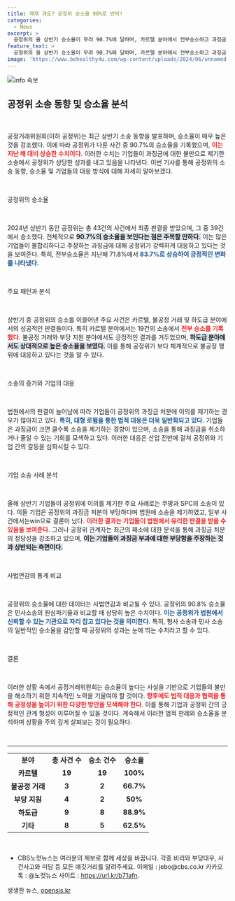 ```yaml
---
title: 제재 과도? 공정위 승소율 90%로 반박!
categories:
  - News
excerpt: >
  공정위의 올 상반기 승소율이 무려 90.7%에 달하며, 카르텔 분야에서 전부승소하고 과징금 환급률도 99.2%를 기록했다. 그러나 최근 대법원 판결로 인해 일부 기업이 승소하며 논란이 일자, 공정위는 자체적 승소율의 우수성을 강조했다.
feature_text: >
  공정위의 올 상반기 승소율이 무려 90.7%에 달하며, 카르텔 분야에서 전부승소하고 과징금 환급률도 99.2%를 기록했다. 그러나 최근 대법원 판결로 인해 일부 기업이 승소하며 논란이 일자, 공정위는 자체적 승소율의 우수성을 강조했다.
image: 'https://www.behealthy4u.com/wp-content/uploads/2024/06/unnamed-file.png'
---
```


<p><img src="https://www.behealthy4u.com/wp-content/uploads/2024/06/unnamed-file.png" alt="info 속보" /></p>

<h2 data-ke-size="size26">공정위 소송 동향 및 승소율 분석</h2>

<p data-ke-size="size16">&nbsp;</p>

<p>공정거래위원회(이하 공정위)는 최근 상반기 소송 동향을 발표하며, 승소율이 매우 높은 것을 강조했다. 이에 따라 공정위가 다룬 사건 중 90.7%의 승소율을 기록했으며, <b><span style="color: #ee2323;">이는 지난 해 대비 상승한 수치이다.</span></b> 이러한 수치는 기업들이 과징금에 대한 불만으로 제기한 소송에서 공정위가 상당한 성과를 내고 있음을 나타낸다. 이번 기사를 통해 공정위의 소송 동향, 승소율 및 기업들의 대응 방식에 대해 자세히 알아보겠다.</p>

<p data-ke-size="size16">&nbsp;</p>

<p>공정위의 승소율</p>

<p data-ke-size="size16">&nbsp;</p>

<p>2024년 상반기 동안 공정위는 총 43건의 사건에서 최종 판결을 받았으며, 그 중 39건에서 승소했다. 전체적으로 <b><span style="background-color: #21538527;">90.7%의 승소율을 보인다는 점은 주목할 만하다.</span></b> 이는 많은 기업들이 불합리하다고 주장하는 과징금에 대해 공정위가 강력하게 대응하고 있다는 것을 보여준다. 특히, 전부승소율은 지난해 71.8%에서 <b><span style="color: #1a5490;">83.7%로 상승하여 긍정적인 변화를 나타냈다.</span></b></p>

<p data-ke-size="size16">&nbsp;</p>

<p>주요 패턴과 분석</p>

<p data-ke-size="size16">&nbsp;</p>

<p>상반기 중 공정위의 승소를 이끌어낸 주요 사건은 카르텔, 불공정 거래 및 하도급 분야에서의 성공적인 판결들이다. 특히 카르텔 분야에서는 19건의 소송에서 <b><span style="color: #ee2323;">전부 승소를 기록했다.</span></b> 불공정 거래와 부당 지원 분야에서도 긍정적인 결과를 거두었으며, <b><span style="background-color: #21538527;">하도급 분야에서도 상대적으로 높은 승소율을 보였다.</span></b> 이를 통해 공정위가 보다 체계적으로 불공정 행위에 대응하고 있다는 것을 알 수 있다.</p>

<p data-ke-size="size16">&nbsp;</p>

<p>소송의 증가와 기업의 대응</p>

<p data-ke-size="size16">&nbsp;</p>

<p>법원에서의 판결이 늘어남에 따라 기업들이 공정위의 과징금 처분에 이의를 제기하는 경우가 많아지고 있다. <b><span style="color: #1a5490;">특히, 대형 로펌을 통한 법적 대응은 더욱 일반화되고 있다.</span></b> 기업들은 과징금이 크면 클수록 소송을 제기하는 경향이 있으며, 소송을 통해 과징금을 취소하거나 줄일 수 있는 기회를 모색하고 있다. 이러한 대응은 산업 전반에 걸쳐 공정위와 기업 간의 갈등을 심화시킬 수 있다.</p>

<p data-ke-size="size16">&nbsp;</p>

<p>기업 소송 사례 분석</p>

<p data-ke-size="size16">&nbsp;</p>

<p>올해 상반기 기업들이 공정위에 이의를 제기한 주요 사례로는 쿠팡과 SPC의 소송이 있다. 이들 기업은 공정위의 과징금 처분이 부당하다며 법원에 소송을 제기하였고, 일부 사건에서는win으로 결론이 났다. <b><span style="color: #ee2323;">이러한 결과는 기업들이 법원에서 유리한 판결을 받을 수 있음을 보여준다.</span></b> 그러나 공정위 관계자는 최근의 패소에 대한 분석을 통해 과징금 처분의 정당성을 강조하고 있으며, <b><span style="background-color: #21538527;">이는 기업들이 과징금 부과에 대한 부당함을 주장하는 것과 상반되는 측면이다.</span></b></p>

<p data-ke-size="size16">&nbsp;</p>

<p>사법연감의 통계 비교</p>

<p data-ke-size="size16">&nbsp;</p>

<p>공정위의 승소율에 대한 데이터는 사법연감과 비교될 수 있다. 공정위의 90.8% 승소율은 민사소송의 원심파기율과 비교할 때 상당히 높은 수치이다. <b><span style="color: #1a5490;">이는 공정위가 법원에서 신뢰할 수 있는 기관으로 자리 잡고 있다는 것을 의미한다.</span></b> 특히, 형사 소송과 민사 소송의 일반적인 승소율을 감안할 때 공정위의 성과는 눈에 띄는 수치라고 할 수 있다.</p>

<p data-ke-size="size16">&nbsp;</p>

<p>결론</p>

<p data-ke-size="size16">&nbsp;</p>

<p>이러한 상황 속에서 공정거래위원회는 승소율이 높다는 사실을 기반으로 기업들의 불만을 해소하기 위한 지속적인 노력을 기울여야 할 것이다. <b><span style="color: #ee2323;">향후에도 법적 대응과 협력을 통해 공정성을 높이기 위한 다양한 방안을 모색해야 한다.</span></b> 이를 통해 기업과 공정위 간의 긍정적인 관계 형성이 이루어질 수 있을 것이다. 계속해서 이러한 법적 판례와 승소율을 분석하며 상황을 주의 깊게 살펴보는 것이 필요하다.</p>

<p data-ke-size="size16">&nbsp;</p>

<hr>

<table style="border-collapse: collapse; width: 100%;">
<tr>
<td style="text-align: center; height: 17px;"><b>분야</b></td>
<td style="text-align: center; height: 17px;"><b>총 사건 수</b></td>
<td style="text-align: center; height: 17px;"><b>승소 건수</b></td>
<td style="text-align: center; height: 17px;"><b>승소율</b></td>
</tr>
<tr>
<td style="text-align: center; height: 17px;"><b>카르텔</b></td>
<td style="text-align: center; height: 17px;"><b>19</b></td>
<td style="text-align: center; height: 17px;"><b>19</b></td>
<td style="text-align: center; height: 17px;"><b>100%</b></td>
</tr>
<tr>
<td style="text-align: center; height: 17px;"><b>불공정 거래</b></td>
<td style="text-align: center; height: 17px;"><b>3</b></td>
<td style="text-align: center; height: 17px;"><b>2</b></td>
<td style="text-align: center; height: 17px;"><b>66.7%</b></td>
</tr>
<tr>
<td style="text-align: center; height: 17px;"><b>부당 지원</b></td>
<td style="text-align: center; height: 17px;"><b>4</b></td>
<td style="text-align: center; height: 17px;"><b>2</b></td>
<td style="text-align: center; height: 17px;"><b>50%</b></td>
</tr>
<tr>
<td style="text-align: center; height: 17px;"><b>하도급</b></td>
<td style="text-align: center; height: 17px;"><b>9</b></td>
<td style="text-align: center; height: 17px;"><b>8</b></td>
<td style="text-align: center; height: 17px;"><b>88.9%</b></td>
</tr>
<tr>
<td style="text-align: center; height: 17px;"><b>기타</b></td>
<td style="text-align: center; height: 17px;"><b>8</b></td>
<td style="text-align: center; height: 17px;"><b>5</b></td>
<td style="text-align: center; height: 17px;"><b>62.5%</b></td>
</tr>
</table>

<p data-ke-size="size16">&nbsp;</p>

<ul>
<li>CBS노컷뉴스는 여러분의 제보로 함께 세상을 바꿉니다. 각종 비리와 부당대우, 사건사고와 미담 등 모든 얘깃거리를 알려주세요. 이메일 : jebo@cbs.co.kr 카카오톡 : @노컷뉴스 사이트 : <a href="https://url.kr/b71afn">https://url.kr/b71afn</a>.</li>
</ul>
생생한 뉴스, <a href="https://opensis.kr" rel="dofollow">opensis.kr</a>


